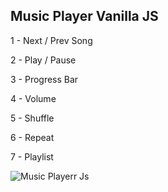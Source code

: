 ## Music Player Vanilla JS


1 - Next / Prev Song

2 - Play / Pause

3 - Progress Bar

4 - Volume

5 - Shuffle

6 - Repeat

7 - Playlist



![Music Playerr Js](https://user-images.githubusercontent.com/107752460/220893215-15784883-5a8d-467c-afd6-b2b1f7821603.png)
